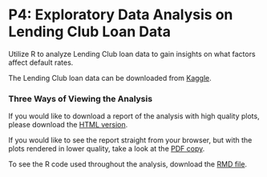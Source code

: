 # P4: Exploratory Data Analysis on Lending Club Loan Data

Utilize R to analyze Lending Club loan data to gain insights on what factors affect default rates.

The Lending Club loan data can be downloaded from [Kaggle](https://www.kaggle.com/wendykan/lending-club-loan-data).

### Three Ways of Viewing the Analysis

If you would like to download a report of the analysis with high quality plots, please download the [HTML version](https://github.com/malikmmalik/Udacity-Data-Analyst-Nanodegree/blob/master/P4%20-%20Exploratory%20Data%20Analysis%20on%20Lending%20Club%20Loan%20Data/P4%20-%20LC%20Loans%20Analysis.html).

If you would like to see the report straight from your browser, but with the plots rendered in lower quality, take a look at the [PDF copy](https://github.com/malikmmalik/Udacity-Data-Analyst-Nanodegree/blob/master/P4%20-%20Exploratory%20Data%20Analysis%20on%20Lending%20Club%20Loan%20Data/P4%20-%20LC%20Loans%20Analysis.pdf).

To see the R code used throughout the analysis, download the [RMD file](https://github.com/malikmmalik/Udacity-Data-Analyst-Nanodegree/blob/master/P4%20-%20Exploratory%20Data%20Analysis%20on%20Lending%20Club%20Loan%20Data/P4%20-%20LC%20Loans%20Analysis.Rmd).


